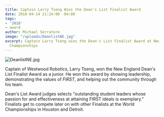 ```yaml
---
title: Captain Larry Tseng Wins the Dean's List Finalist Award
date: 2018-04-14 21:24:00 -04:00
tags:
- '2018'
- award
author: Michael Serratore
image: "/uploads/DeanlistNE.jpg"
excerpt: Captain Larry Tseng wins the Dean's List Finalist Award at New England District
  Championships
---
```


![DeanlistNE.jpg](/uploads/DeanlistNE.jpg)

Captain of Westwood Robotics, Larry Tseng, won the New England Dean's List Finalist Award as a junior. He won this award by showing leadership, demonstrating the values of *FIRST*, and helping out the community through his team.

Dean's List Award judges selects "outstanding student leaders whose passion for and effectiveness at attaining FIRST ideals is exemplary." Finalists get to compete later on with other Finalists at the World Championships in Houston and Detroit.